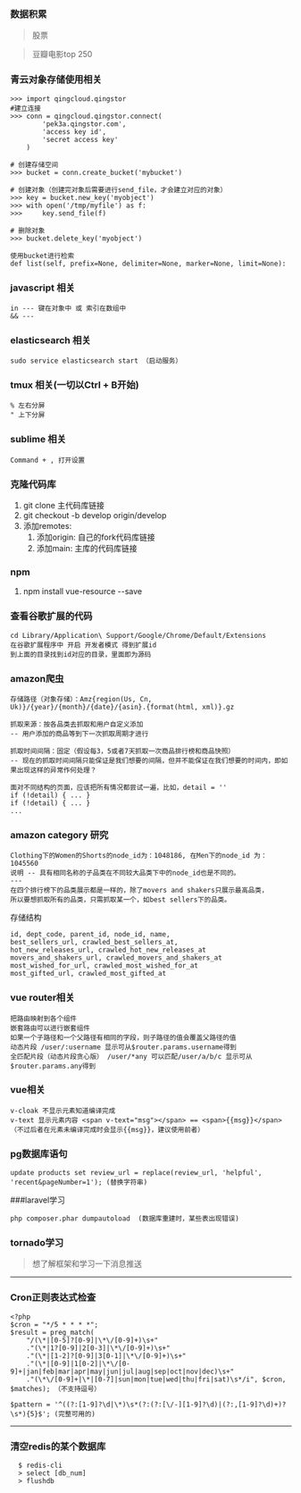 ### 数据积累
> 股票

> 豆瓣电影top 250

### 青云对象存储使用相关
```
>>> import qingcloud.qingstor
#建立连接
>>> conn = qingcloud.qingstor.connect(
        'pek3a.qingstor.com',
        'access key id',
        'secret access key'
    ) 
    
# 创建存储空间    
>>> bucket = conn.create_bucket('mybucket') 

# 创建对象（创建完对象后需要进行send_file，才会建立对应的对象）
>>> key = bucket.new_key('myobject')
>>> with open('/tmp/myfile') as f:
>>>     key.send_file(f)

# 删除对象
>>> bucket.delete_key('myobject')

使用bucket进行检索
def list(self, prefix=None, delimiter=None, marker=None, limit=None):
```

### javascript 相关
```
in --- 键在对象中 或 索引在数组中
&& --- 
```


### elasticsearch 相关
```
sudo service elasticsearch start （启动服务）
```

### tmux 相关(一切以Ctrl + B开始)
```
% 左右分屏
" 上下分屏
```

### sublime 相关
```
Command + , 打开设置
```

### 克隆代码库
1. git clone 主代码库链接
2. git checkout -b develop origin/develop
3. 添加remotes:
	1. 添加origin: 自己的fork代码库链接
	2. 添加main: 主库的代码库链接

### npm
1. npm install vue-resource --save

### 查看谷歌扩展的代码
```
cd Library/Application\ Support/Google/Chrome/Default/Extensions
在谷歌扩展程序中 开启 开发者模式 得到扩展id
到上面的目录找到id对应的目录，里面即为源码
```
### amazon爬虫
```
存储路径（对象存储）：Amz{region(Us, Cn, Uk)}/{year}/{month}/{date}/{asin}.{format(html, xml)}.gz

抓取来源：按各品类去抓取和用户自定义添加
-- 用户添加的商品等到下一次抓取周期才进行

抓取时间间隔：固定（假设每3，5或者7天抓取一次商品排行榜和商品快照）
-- 现在的抓取时间间隔只能保证是我们想要的间隔，但并不能保证在我们想要的时间内，即如果出现这样的异常作何处理？

面对不同结构的页面，应该把所有情况都尝试一遍，比如，detail = ''
if (!detail) { ... }
if (!detail) { ... }
...

```

### amazon category 研究
```
Clothing下的Women的Shorts的node_id为：1048186, 在Men下的node_id 为：1045560
说明 -- 具有相同名称的子品类在不同较大品类下中的node_id也是不同的。
---
在四个排行榜下的品类展示都是一样的，除了movers and shakers只展示最高品类，
所以要想抓取所有的品类，只需抓取某一个，如best sellers下的品类。
```
存储结构
```
id, dept_code, parent_id, node_id, name,
best_sellers_url, crawled_best_sellers_at,
hot_new_releases_url, crawled_hot_new_releases_at
movers_and_shakers_url, crawled_movers_and_shakers_at
most_wished_for_url, crawled_most_wished_for_at
most_gifted_url, crawled_most_gifted_at
```

### vue router相关
```
把路由映射到各个组件
嵌套路由可以进行嵌套组件
如果一个子路径和一个父路径有相同的字段，则子路径的值会覆盖父路径的值
动态片段 /user/:username 显示可从$router.params.username得到
全匹配片段（动态片段贪心版） /user/*any 可以匹配/user/a/b/c 显示可从$router.params.any得到
```

### vue相关
```
v-cloak 不显示元素知道编译完成
v-text 显示元素内容 <span v-text="msg"></span> == <span>{{msg}}</span> （不过后者在元素未编译完成时会显示{{msg}}，建议使用前者）

```
### pg数据库语句
```
update products set review_url = replace(review_url, 'helpful', 'recent&pageNumber=1'); (替换字符串)
```

###laravel学习
```
php composer.phar dumpautoload  (数据库重建时，某些表出现错误)
```

### tornado学习
> 想了解框架和学习一下消息推送

***

### Cron正则表达式检查
```
<?php
$cron = "*/5 * * * *";
$result = preg_match(
	"/(\*|[0-5]?[0-9]|\*\/[0-9]+)\s+"
	."(\*|1?[0-9]|2[0-3]|\*\/[0-9]+)\s+"
	."(\*|[1-2]?[0-9]|3[0-1]|\*\/[0-9]+)\s+"
	."(\*|[0-9]|1[0-2]|\*\/[0-9]+|jan|feb|mar|apr|may|jun|jul|aug|sep|oct|nov|dec)\s+"
	."(\*\/[0-9]+|\*|[0-7]|sun|mon|tue|wed|thu|fri|sat)\s*/i", $cron, $matches); （不支持逗号）
	
$pattern = '^((?:[1-9]?\d|\*)\s*(?:(?:[\/-][1-9]?\d)|(?:,[1-9]?\d)+)?\s*){5}$'; (完整可用的)
```
***

### 清空redis的某个数据库
```
  $ redis-cli 
  > select [db_num]
  > flushdb
```
